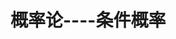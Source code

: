# 概率论----条件概率


<!--stackedit_data:
eyJoaXN0b3J5IjpbODIxMTcyNjkwLDU5OTU2NzU0MywxMzQ1Mj
E3NTc3XX0=
-->